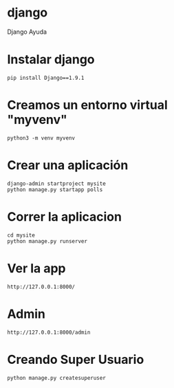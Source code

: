 # django
Django Ayuda

# Instalar django
```
pip install Django==1.9.1
```
# Creamos un entorno virtual "myvenv"
```
python3 -m venv myvenv
```

# Crear una aplicación
```
django-admin startproject mysite
python manage.py startapp polls
```

# Correr la aplicacion
```
cd mysite
python manage.py runserver
```
# Ver la app
```
http://127.0.0.1:8000/
```

# Admin
```
http://127.0.0.1:8000/admin
```

# Creando Super Usuario
```
python manage.py createsuperuser
```
